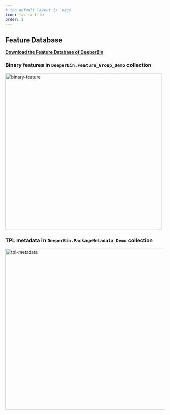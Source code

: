 ```yaml
---
# the default layout is 'page'
icon: fas fa-file
order: 2
---
```

## Feature Database

[**Download the Feature Database of DeeperBin**](https://github.com/DeeperBin/DeeperBin.github.io/blob/main/data/deeperbin-demo-db.7z)

### Binary features in `DeeperBin.Feature_Group_Demo` collection

<img width="494" alt="binary-feature" src="https://github.com/user-attachments/assets/971da71c-6485-41e3-8025-4ae6fc590bb6" />

### TPL metadata in `DeeperBin.PackageMetadata_Demo` collection

<img width="508" alt="tpl-metadata" src="https://github.com/user-attachments/assets/2f9ff707-62e0-4c79-bf61-37473263cefb" />
